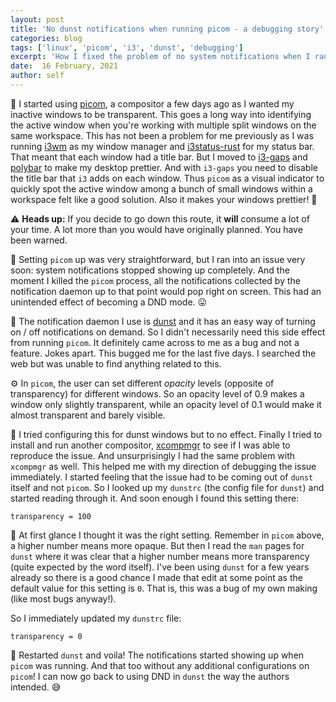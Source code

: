 ```yaml
---
layout: post
title: 'No dunst notifications when running picom - a debugging story'
categories: blog
tags: ['linux', 'picom', 'i3', 'dunst', 'debugging']
excerpt: 'How I fixed the problem of no system notifications when I ran picom'
date:  16 February, 2021
author: self
---
```


🚀 I started using [picom](https://wiki.archlinux.org/index.php/Picom), a
compositor a few days ago as I wanted my inactive windows to be transparent.
This goes a long way into identifying the active window when you're working with
multiple split windows on the same workspace. This has not been a problem for me
previously as I was running [i3wm](https://i3wm.org/) as my window manager and
[i3status-rust](https://github.com/greshake/i3status-rust/) for my status
bar. That meant that each window had a title bar. But I moved to
[i3-gaps](https://github.com/Airblader/i3/) and
[polybar](https://github.com/polybar/polybar/) to make my desktop prettier. And
with `i3-gaps` you need to disable the title bar that `i3` adds on each
window. Thus `picom` as a visual indicator to quickly spot the active window
among a bunch of small windows within a workspace felt like a good
solution. Also it makes your windows prettier! 🤩

⚠️ **Heads up:** If you decide to go down this route, it **will** consume a lot
of your time. A lot more than you would have originally planned. You have been
warned.

🐛 Setting `picom` up was very straightforward, but I ran into an issue very soon:
system notifications stopped showing up completely. And the moment I killed the
`picom` process, all the notifications collected by the notification daemon up to
that point would pop right on screen. This had an unintended effect of becoming
a DND mode. 😛

🔔 The notification daemon I use is
[dunst](https://wiki.archlinux.org/index.php/Dunst) and it has an easy way of
turning on / off notifications on demand. So I didn't necessarily need this side
effect from running `picom`. It definitely came across to me as a bug and not a
feature. Jokes apart. This bugged me for the last five days. I searched the web
but was unable to find anything related to this.

⚙️ In `picom`, the user can set different _opacity_ levels (opposite of
transparency) for different windows. So an opacity level of 0.9 makes a window
only slightly transparent, while an opacity level of 0.1 would make it almost
transparent and barely visible.

🤔 I tried configuring this for dunst windows but to no effect. Finally I tried
to install and run another compositor,
[xcompmgr](https://wiki.archlinux.org/index.php/Xcompmgr) to see if I was able
to reproduce the issue. And unsurprisingly I had the same problem with
`xcompmgr` as well. This helped me with my direction of debugging the issue
immediately. I started feeling that the issue had to be coming out of `dunst`
itself and not `picom`. So I looked up my `dunstrc` (the config file for
`dunst`) and started reading through it. And soon enough I found this setting
there:

```
transparency = 100
```

👀 At first glance I thought it was the right setting. Remember in `picom`
above, a higher number means more opaque. But then I read the `man` pages for
`dunst` where it was clear that a higher number means more transparency (quite
expected by the word itself). I've been using `dunst` for a few years already so
there is a good chance I made that edit at some point as the default value for
this setting is `0`. That is, this was a bug of my own making (like most bugs
anyway!).

So I immediately updated my `dunstrc` file:

```
transparency = 0
```

🎉 Restarted `dunst` and voila! The notifications started showing up when
`picom` was running. And that too without any additional configurations on
`picom`! I can now go back to using DND in `dunst` the way the authors intended. 😅
